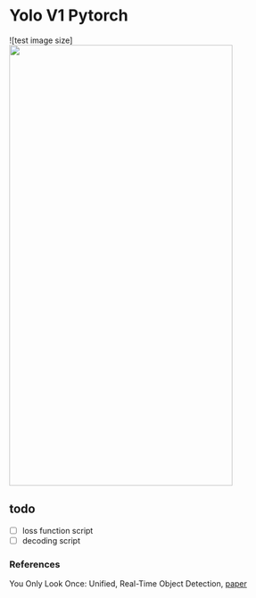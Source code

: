 
# Yolo V1 Pytorch


![test image size]<img src="https://cdn.analyticsvidhya.com/wp-content/uploads/2018/12/yologo_2.png" width="400" height="790">

## todo
- [ ] loss function script
- [ ] decoding script

### References

You Only Look Once: Unified, Real-Time Object Detection, [paper](https://arxiv.org/pdf/1506.02640.pdf)
